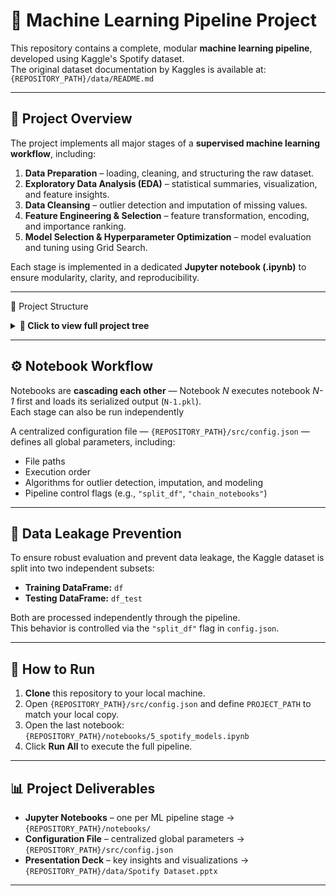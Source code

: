 # 🎯 Machine Learning Pipeline Project

This repository contains a complete, modular **machine learning pipeline**, developed using Kaggle's Spotify dataset.  
The original dataset documentation by Kaggles is available at: `{REPOSITORY_PATH}/data/README.md`

---

## 📘 Project Overview

The project implements all major stages of a **supervised machine learning workflow**, including:

1. **Data Preparation** – loading, cleaning, and structuring the raw dataset.  
2. **Exploratory Data Analysis (EDA)** – statistical summaries, visualization, and feature insights.  
3. **Data Cleansing** – outlier detection and imputation of missing values.  
4. **Feature Engineering & Selection** – feature transformation, encoding, and importance ranking.  
5. **Model Selection & Hyperparameter Optimization** – model evaluation and tuning using Grid Search.

Each stage is implemented in a dedicated **Jupyter notebook (.ipynb)** to ensure modularity, clarity, and reproducibility.

---
🧩 Project Structure
<details> <summary><b>📂 Click to view full project tree</b></summary> <br>
{REPOSITORY_PATH}/
│
├── data/
│   ├── README.md                # Kaggle dataset description
│   └── Spotify Dataset.pptx     # Project presentation with visualizations
│
├── notebooks/
│   ├── 1_spotify_dataprep.ipynb
│   ├── 2_spotify_eda.ipynb
│   ├── 3_spotify_datacleansing.ipynb
│   ├── 4_spotify_fe.ipynb
│   └── 5_spotify_models.ipynb
│
├── src/
│   ├── config.json              # Global project configuration file
│   ├── utils.py                 # Helper functions (shared across notebooks)
│   └── __init__.py
│
├── output/                      # Logs, results, and generated files
├── pickles/                     # Serialized models and data
│
├── requirements.txt             # Python dependencies
├── README.md                    # Project documentation (this file)
└── .gitignore                   # Ignored files and folders

</details>

---
## ⚙️ Notebook Workflow

Notebooks are **cascading each other** — Notebook *N* executes notebook *N-1* first and loads its serialized output (`N-1.pkl`).  
Each stage can also be run independently

A centralized configuration file —  `{REPOSITORY_PATH}/src/config.json` — defines all global parameters, including:
- File paths  
- Execution order  
- Algorithms for outlier detection, imputation, and modeling  
- Pipeline control flags (e.g., `"split_df"`, `"chain_notebooks"`)

---

## 🧠 Data Leakage Prevention

To ensure robust evaluation and prevent data leakage, the Kaggle dataset is split into two independent subsets:

- **Training DataFrame:** `df`  
- **Testing DataFrame:** `df_test`

Both are processed independently through the pipeline.  
This behavior is controlled via the `"split_df"` flag in `config.json`.

---

## 🚀 How to Run

1. **Clone** this repository to your local machine.  
2. Open `{REPOSITORY_PATH}/src/config.json` and define `PROJECT_PATH` to match your local copy.  
3. Open the last notebook:  `{REPOSITORY_PATH}/notebooks/5_spotify_models.ipynb`  
4. Click **Run All** to execute the full pipeline.

---

## 📊 Project Deliverables

- **Jupyter Notebooks** – one per ML pipeline stage → `{REPOSITORY_PATH}/notebooks/`  
- **Configuration File** – centralized global parameters → `{REPOSITORY_PATH}/src/config.json`  
- **Presentation Deck** – key insights and visualizations → `{REPOSITORY_PATH}/data/Spotify Dataset.pptx`

---
